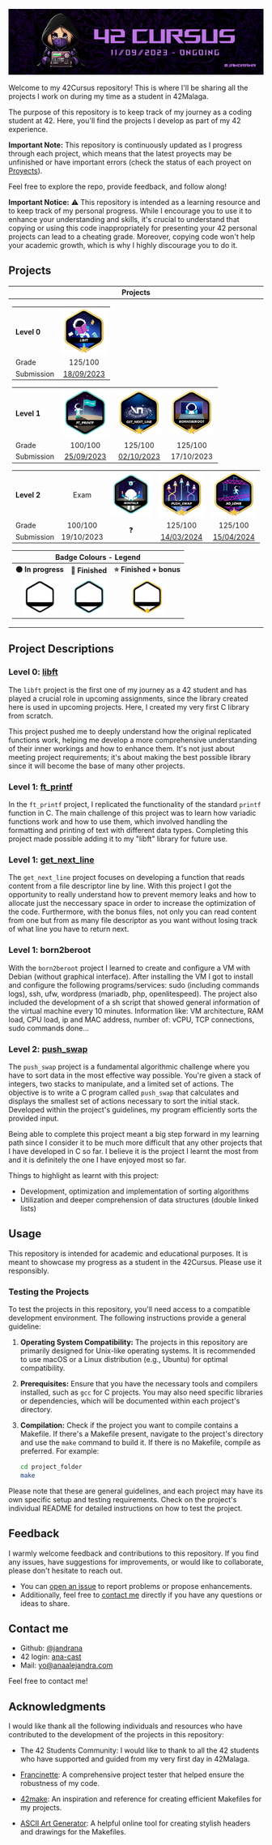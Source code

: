 <p align="center"><img src=".github/assets/cursusbanner.png" alt="Cursus banner"/></p>

Welcome to my 42Cursus repository! This is where I'll be sharing all the projects I work on during my time as a student in 42Malaga.

The purpose of this repository is to keep track of my journey as a coding student at 42. Here, you'll find the projects I develop as part of my 42 experience. 

**Important Note:** This repository is continuously updated as I progress through each project, which means that the latest proyects may be unfinished or have important errors (check the status of each proyect on [Proyects](#proyects)). 

Feel free to explore the repo, provide feedback, and follow along!

**Important Notice:** ⚠️ This repository is intended as a learning resource and to keep track of my personal progress. While I encourage you to use it to enhance your understanding and skills, it's crucial to understand that copying or using this code inappropriately for presenting your 42 personal projects can lead to a cheating grade. Moreover, copying code won't help your academic growth, which is why I highly discourage you to do it.
## Projects

<table>
   <thead>
      <th>Projects</th>
   </thead>
   <tbody>
      <td>
            <table>
               <tr>
                  <td><strong>Level 0<strong></td>
                  <td><a href="https://github.com/jandrana/libft"><img src=".github/assets/libftm.png" alt="libft bonus" width="90"/></a></td>
               </tr>
               <tr>
                  <td>Grade</td>
                  <td align="center">125/100</td>
               </tr>
               <tr align="center">
                  <td>Submission</td>
                  <td><a href="https://github.com/jandrana/libft">18/09/2023</a></td>
               </tr>
            </table>
            <table>
               <tr>
                  <td><strong>Level 1<strong></td>
                  <td><a href="https://github.com/jandrana/ft_printf"><img src=".github/assets/ft_printfe.png" alt="printf" width="95"/></a></td>
                  <td><a href="https://github.com/jandrana/get_next_line"><img src=".github/assets/get_next_linem.png" alt="get_next_line bonus" width="90"/></a></td>
                  <td><a href=""><img src=".github/assets/born2berootm.png" alt="born2beroot bonus" width="90"/></a></td>
               </tr>
               <tr>
                  <td>Grade</td>
                  <td align="center">100/100</td>
                  <td align="center">125/100</td>
                  <td align="center">125/100</td>
               </tr>
               <tr align="center">
                  <td>Submission</td>
                  <td><a href="https://github.com/jandrana/ft_printf">25/09/2023</a></td>
                  <td><a href="https://github.com/jandrana/get_next_line">02/10/2023</a></td>
                  <td>17/10/2023</td>
               </tr>
            </table>
            <table>
               <tr>
                  <td><strong>Level 2<strong></td>
                  <td align="center">Exam</td>
                  <td><a href="https://github.com/jandrana/minitalk"><img src=".github/assets/minitalke.png" alt="minitalk" width="90"/></a></td>
                  <td><a href="https://github.com/jandrana/push_swap"><img src=".github/assets/push_swapm.png" alt="push_swap" width="90"/></a></td>
                  <td><a href="https://github.com/jandrana/so_long"><img src=".github/assets/so_longm.png" alt="so_long in progress" width="90"/></a></td>
               </tr>
               <tr>
                  <td>Grade</td>
                  <td align="center">100/100</td>
                  <td rowspan="2" align="center">❓</td>
                  <td align="center">125/100</td>
                  <td align="center">125/100</td>
               </tr>
               <tr align="center">
                  <td>Submission</td>
                  <td>19/10/2023</td>
                  <td><a href="https://github.com/jandrana/push_swap">14/03/2024</a></td>
                  <td><a href="https://github.com/jandrana/so_long">15/04/2024</a></td>
               </tr>
            </table>
            <table width="100" align="center">
               <thead>
                  <th colspan="3">Badge Colours - Legend</th>
               </thead>
               <tbody>
                  <tr align="center">
                     <td><strong>⚫️ In progress</strong></td>
                     <td><strong>🔵 Finished</strong></td>
                     <td><strong>⭐️ Finished + bonus</strong></td>
                  </tr>
                  <tr align="center">
                     <td><img src=".github/assets/inprogress.png" alt="in progress" width="70"/></td>
                     <td><img src=".github/assets/finished.png" alt="completed" width="70"/></td>
                     <td><img src=".github/assets/bonus.png" alt="completed bonus" width="68"/></td>
                  </tr>
               </tbody>
            </table>
      </td>
   </tbody>
</table>

## Project Descriptions

### Level 0: [libft](https://github.com/jandrana/libft)

The `libft` project is the first one of my journey as a 42 student and has played a crucial role in upcoming assignments, since the library created here is used in upcoming projects. Here, I created my very first C library from scratch.

This project pushed me to deeply understand how the original replicated functions work, helping me develop a more comprehensive understanding of their inner workings and how to enhance them. It's not just about meeting project requirements; it's about making the best possible library since it will become the base of many other projects.

### Level 1: [ft_printf](https://github.com/jandrana/ft_printf)

In the `ft_printf` project, I replicated the functionality of the standard `printf` function in C. The main challenge of this project was to learn how variadic functions work and how to use them, which involved handling the formatting and printing of text with different data types. Completing this project made possible adding it to my "libft" library for future use.

### Level 1: [get_next_line](https://github.com/jandrana/get_next_line)

The `get_next_line` project focuses on developing a function that reads content from a file descriptor line by line. With this project I got the opportunity to really understand how to prevent memory leaks and how to allocate just the neccessary space in order to increase the optimization of the code. Furthermore, with the bonus files, not only you can read content from one but from as many file descriptor as you want without losing track of what line you have to return next.

### Level 1: born2beroot

With the `born2beroot` project I learned to create and configure a VM with Debian (without graphical interface). After installing the VM I got to install and configure the following programs/services: sudo (including commands logs), ssh, ufw, wordpress (mariadb, php, openlitespeed). The project also included the development of a sh script that showed general information of the virtual machine every 10 minutes. Information like: VM architecture, RAM load, CPU load, ip and MAC address, number of: vCPU, TCP connections, sudo commands done...

### Level 2: [push_swap](https://github.com/jandrana/push_swap)

The `push_swap` project is a fundamental algorithmic challenge where you have to sort data in the most effective way possible. You're given a stack of integers, two stacks to manipulate, and a limited set of actions. The objective is to write a C program called `push_swap` that calculates and displays the smallest set of actions necessary to sort the initial stack. Developed within the project's guidelines, my program efficiently sorts the provided input.

Being able to complete this project meant a big step forward in my learning path since I consider it to be much more difficult that any other projects that I have developed in C so far. I believe it is the project I learnt the most from and it is definitely the one I have enjoyed most so far.

Things to highlight as learnt with this project:
 - Development, optimization and implementation of sorting algorithms
 - Utilization and deeper comprehension of data structures (double linked lists)

## Usage

This repository is intended for academic and educational purposes. It is meant to showcase my progress as a student in the 42Cursus. Please use it responsibly.

### Testing the Projects

To test the projects in this repository, you'll need access to a compatible development environment. The following instructions provide a general guideline:

1. **Operating System Compatibility:** The projects in this repository are primarily designed for Unix-like operating systems. It is recommended to use macOS or a Linux distribution (e.g., Ubuntu) for optimal compatibility.

2. **Prerequisites:** Ensure that you have the necessary tools and compilers installed, such as `gcc` for C projects. You may also need specific libraries or dependencies, which will be documented within each project's directory.

3. **Compilation:** Check if the project you want to compile contains a Makefile. If there's a Makefile present, navigate to the project's directory and use the `make` command to build it. If there is no Makefile, compile as preferred. For example:

   ```bash
   cd project_folder
   make

Please note that these are general guidelines, and each project may have its own specific setup and testing requirements. Check on the project's individual README for detailed instructions on how to test the project.
## Feedback

I warmly welcome feedback and contributions to this repository. If you find any issues, have suggestions for improvements, or would like to collaborate, please don't hesitate to reach out.

- You can [open an issue](https://github.com/jandrana/42-Cursus/issues) to report problems or propose enhancements.
- Additionally, feel free to [contact me](#contact-me) directly if you have any questions or ideas to share.

## Contact me

- Github: [@jandrana](https://github.com/jandrana)
- 42 login: [ana-cast](https://profile.intra.42.fr/users/ana-cast)
- Mail: yo@anaalejandra.com

Feel free to contact me!
## Acknowledgments

I would like thank all the following individuals and resources who have contributed to the development of the projects in this repository:

- The 42 Students Community: I would like to thank to all the 42 students who have supported and guided from my very first day in 42Malaga.

- [Francinette](https://github.com/xicodomingues/francinette): A comprehensive project tester that helped ensure the robustness of my code.

- [42make](https://github.com/Nimon77/42make): An inspiration and reference for creating efficient Makefiles for my projects.

- [ASCII Art Generator](https://patorjk.com/software/taag/#p=testall&c=echo&f=Arrows&t=ft_printf): A helpful online tool for creating stylish headers and drawings for the Makefiles.
